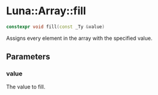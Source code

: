 # Luna::Array::fill

```c++
constexpr void fill(const _Ty &value)
```

Assigns every element in the array with the specified value. 



## Parameters
### value
The value to fill. 

